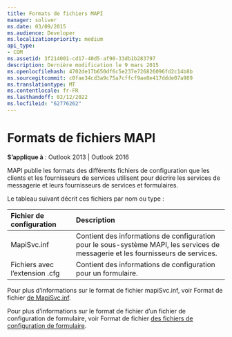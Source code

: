 ```yaml
---
title: Formats de fichiers MAPI
manager: soliver
ms.date: 03/09/2015
ms.audience: Developer
ms.localizationpriority: medium
api_type:
- COM
ms.assetid: 3f214001-cd17-40d5-af90-33db1b283797
description: Dernière modification le 9 mars 2015
ms.openlocfilehash: 4702de17b650df6c5e237e726826096fd2c14b8b
ms.sourcegitcommit: c0fae34cd3a9c75a7cffcf9ae8e417ddde07a989
ms.translationtype: MT
ms.contentlocale: fr-FR
ms.lasthandoff: 02/12/2022
ms.locfileid: "62776262"
---
```

# <a name="mapi-file-formats"></a>Formats de fichiers MAPI

  
  
**S’applique à** : Outlook 2013 | Outlook 2016 
  
MAPI publie les formats des différents fichiers de configuration que les clients et les fournisseurs de services utilisent pour décrire les services de messagerie et leurs fournisseurs de services et formulaires.
  
Le tableau suivant décrit ces fichiers par nom ou type :
  
|**Fichier de configuration**|**Description**|
|:-----|:-----|
|MapiSvc.inf  <br/> |Contient des informations de configuration pour le sous-système MAPI, les services de messagerie et les fournisseurs de services. |
|Fichiers avec l’extension .cfg  <br/> |Contient des informations de configuration pour un formulaire. |
   
Pour plus d’informations sur le format de fichier mapiSvc.inf, voir Format de fichier [de MapiSvc.inf](file-format-of-mapisvc-inf.md). 
  
Pour plus d’informations sur le format de fichier d’un fichier de configuration de formulaire, voir Format de fichier [des fichiers de configuration de formulaire](file-format-of-form-configuration-files.md). 
  

